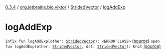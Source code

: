 [0.3.4](../../index.md) / [org.jetbrains.bio.viktor](../index.md) / [StridedVector](index.md) / [logAddExp](.)

# logAddExp

`infix fun logAddExp(other: `[`StridedVector`](index.md)`): <ERROR CLASS>` [(source)](https://github.com/JetBrains-Research/viktor/blob/0.3.4/src/main/kotlin/org/jetbrains/bio/viktor/StridedVector.kt#L333)
`open fun logAddExp(other: `[`StridedVector`](index.md)`, dst: `[`StridedVector`](index.md)`): Unit` [(source)](https://github.com/JetBrains-Research/viktor/blob/0.3.4/src/main/kotlin/org/jetbrains/bio/viktor/StridedVector.kt#L335)